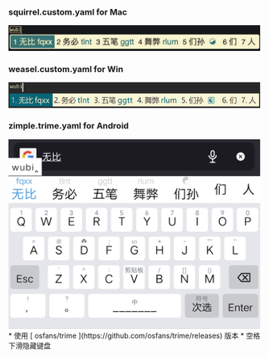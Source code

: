 ### squirrel.custom.yaml for Mac
<div align=left><img src="https://raw.githubusercontent.com/jacyl4/rime_wubi/main/screenshot/squirrel.png" width="500">

### weasel.custom.yaml for Win
<div align=left><img src="https://raw.githubusercontent.com/jacyl4/rime_wubi/main/screenshot/weasel.png" width="500">

### zimple.trime.yaml for Android
<div align=left><img src="https://raw.githubusercontent.com/jacyl4/rime_wubi/main/screenshot/trime.jpg" width="500">
* 使用 [ osfans/trime ](https://github.com/osfans/trime/releases) 版本
* 空格下滑隐藏键盘
